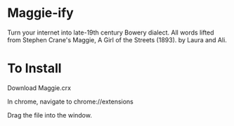 # Maggie-ify

Turn your internet into late-19th century Bowery dialect. All words lifted from Stephen Crane's Maggie, A Girl of the Streets (1893). by Laura and Ali.

# To Install
Download Maggie.crx

In chrome, navigate to chrome://extensions

Drag the file into the window. 
